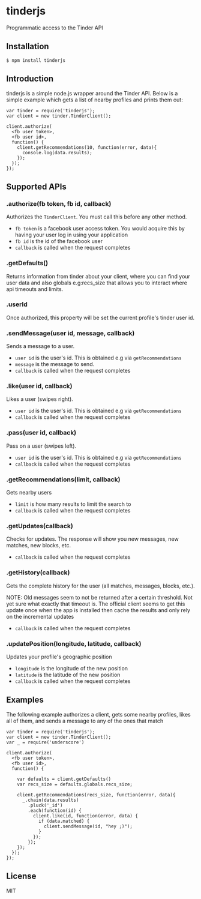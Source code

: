 # tinderjs

  Programmatic access to the Tinder API
  
  
## Installation

    $ npm install tinderjs
    
    
## Introduction

  tinderjs is a simple node.js wrapper around the Tinder API. Below is a simple example which gets a list of nearby profiles and prints them out:
  
    var tinder = require('tinderjs');
    var client = new tinder.TinderClient();
    
    client.authorize(
      <fb user token>,
      <fb user id>,
      function() {
        client.getRecommendations(10, function(error, data){
          console.log(data.results);
        });
      });
    });


## Supported APIs

### .authorize(fb token, fb id, callback)

  Authorizes the `TinderClient`. You must call this before any other method.
  
* `fb token` is a facebook user access token. You would acquire this by having your user log in using your application 
* `fb id` is the id of the facebook user 
* `callback` is called when the request completes 

### .getDefaults()
  Returns information from tinder about your client, where you can find your user data and also globals e.g:recs_size
  that allows you to interact where api timeouts and limits.

### .userId

  Once authorized, this property will be set the current profile's tinder user id. 

### .sendMessage(user id, message, callback)

  Sends a message to a user. 
  
* `user id` is the user's id. This is obtained e.g via `getRecommendations` 
* `message` is the message to send. 
* `callback` is called when the request completes 

### .like(user id, callback)
  
  Likes a user (swipes right).
  
* `user id` is the user's id. This is obtained e.g  via `getRecommendations`
* `callback` is called when the request completes 

### .pass(user id, callback)

  Pass on a user (swipes left).
  
* `user id` is the user's id. This is obtained e.g  via `getRecommendations`
* `callback` is called when the request completes 

### .getRecommendations(limit, callback)

  Gets nearby users
  
* `limit` is how many results to limit the search to 
* `callback` is called when the request completes 

### .getUpdates(callback)

  Checks for updates. The response will show you new messages, new matches, new blocks, etc. 
  
* `callback` is called when the request completes 

### .getHistory(callback)

  Gets the complete history for the user (all matches, messages, blocks, etc.).
  
  NOTE: Old messages seem to not be returned after a certain threshold. Not yet sure what exactly that timeout is. The official client seems to get this update once when the app is installed then cache the results and only rely on the incremental updates

* `callback` is called when the request completes 

### .updatePosition(longitude, latitude, callback)

  Updates your profile's geographic position

* `longitude` is the longitude of the new position
* `latitude` is the latitude of the new position
* `callback` is called when the request completes 


## Examples

  The following example authorizes a client, gets some nearby profiles, likes all of them, and sends a message to any of the ones that match
  
    var tinder = require('tinderjs');
    var client = new tinder.TinderClient();
    var _ = require('underscore')
    
    client.authorize(
      <fb user token>,
      <fb user id>,
      function() {
        
        var defaults = client.getDefaults()
        var recs_size = defaults.globals.recs_size;
        
        client.getRecommendations(recs_size, function(error, data){
          _.chain(data.results)
            .pluck('_id')
            .each(function(id) {
              client.like(id, function(error, data) {
                if (data.matched) {
                  client.sendMessage(id, "hey ;)");
                }
              });
            });
        });
      });
    });
    
## License

  MIT
